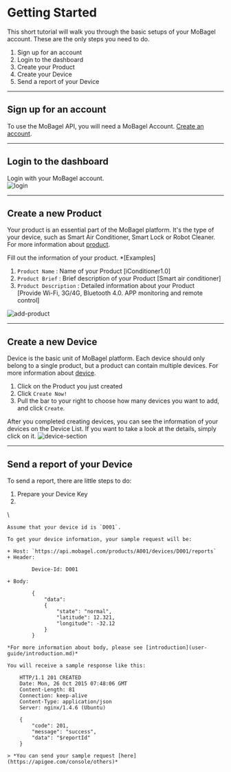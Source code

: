 # Getting Started

This short tutorial will walk you through the basic setups of your MoBagel account. These are the only steps you need to do.

 1. Sign up for an account  
 2. Login to the dashboard  
 4. Create your Product  
 5. Create your Device  
 6. Send a report of your Device   

---
## Sign up for an account
To use the MoBagel API, you will need a MoBagel Account. [Create an account](https://app.mobagel.com/signup).

---
## Login to the dashboard
Login with your MoBagel account.  
![login](../img/docs/login.png)

---
## Create a new Product
Your product is an essential part of the MoBagel platform. It's the type of your device, such as Smart Air Conditioner, Smart Lock or Robot Cleaner. For more information about [product](user-guide/introduction.md#product).  

Fill out the information of your product. *[Examples]  
   
 
 1. `Product Name` : Name of your Product [iConditioner1.0]
 2. `Product Brief` : Brief description of your Product [Smart air conditioner]
 3. `Product Description` : Detailed information about your Product  
 [Provide Wi-Fi, 3G/4G, Bluetooth 4.0. APP monitoring and remote control]

![add-product](../img/docs/add-product.gif)

---
## Create a new Device
Device is the basic unit of MoBagel platform. Each device should only belong to a single product, but a product can contain multiple devices. For more information about [device](user-guide/introduction.md#device).

1. Click on the Product you just created
2. Click `Create Now!`
3. Pull the bar to your right to choose how many devices you want to add, and click `Create`.  
 
After you completed creating devices, you can see the information of your devices on the Device List. If you want to take a look at the details, simply click on it. 
![device-section](../img/docs/add-device.gif)

---
## Send a report of your Device

To send a report, there are little steps to do:

1. Prepare your Device Key
2. 


\\
 

    Assume that your device id is `D001`.

    To get your device information, your sample request will be:

    + Host: `https://api.mobagel.com/products/A001/devices/D001/reports`
    + Header: 

            Device-Id: D001

    + Body:

            {
                "data":
                {
                    "state": "normal",
                    "latitude": 12.321, 
                    "longitude": -32.12 
                }
            }

    *For more information about body, please see [introduction](user-guide/introduction.md)*

    You will receive a sample response like this:

        HTTP/1.1 201 CREATED
        Date: Mon, 26 Oct 2015 07:48:06 GMT
        Content-Length: 81
        Connection: keep-alive
        Content-Type: application/json
        Server: nginx/1.4.6 (Ubuntu)

        {
            "code": 201,
            "message": "success",
            "data": "$reportId"
        }

    > *You can send your sample request [here](https://apigee.com/console/others)*


